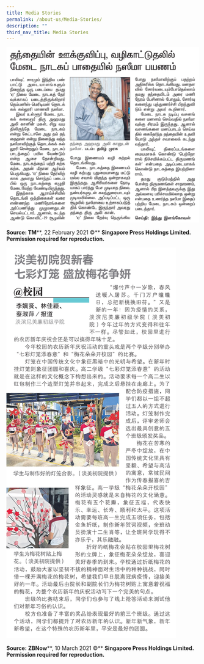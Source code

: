 ```yaml
---
title: Media Stories
permalink: /about-us/Media-Stories/
description: ""
third_nav_title: Media Stories
---
```

![](/images/TM%2022%20Feb%202021%20p4%201.jpeg)

**Source: TM****, 22 February 2021 ©** **Singapore Press Holdings Limited.   <br>
Permission required for reproduction.**

![](/images/ZBNow%2010%20March%202021%20p2%201.jpeg)

**Source:** **ZBNow****, 10 March 2021 ©** **Singapore Press Holdings Limited.  <br>
Permission required for reproduction.**


